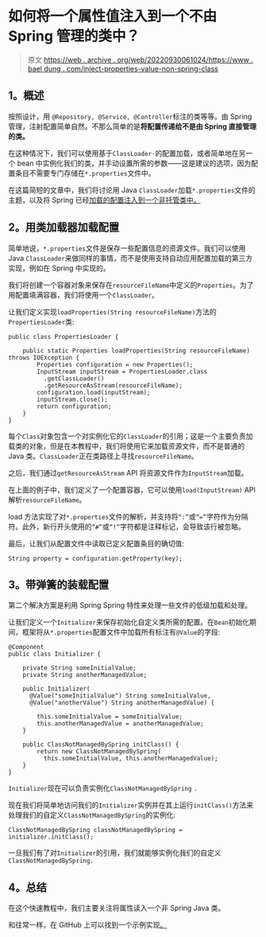 # 如何将一个属性值注入到一个不由 Spring 管理的类中？

> 原文:[https://web . archive . org/web/20220930061024/https://www . bael dung . com/inject-properties-value-non-spring-class](https://web.archive.org/web/20220930061024/https://www.baeldung.com/inject-properties-value-non-spring-class)

## **1。概述**

按照设计，用 `@Repository, @Service, @Controller`标注的类等等。由 Spring 管理，注射配置简单自然。不那么简单的是**将配置传递给不是由 Spring 直接管理的类。**

在这种情况下，我们可以使用基于`ClassLoader-`的配置加载，或者简单地在另一个 bean 中实例化我们的类，并手动设置所需的参数——这是建议的选项，因为配置条目不需要专门存储在`*.properties`文件中。

在这篇简短的文章中，我们将讨论用 Java `ClassLoader`加载`*.properties`文件的主题，以及将 Spring 已经[加载的配置注入到一个非托管类中。](/web/20220926201346/https://www.baeldung.com/properties-with-spring)

## **2。用类加载器加载配置**

简单地说，`*.properties`文件是保存一些配置信息的资源文件。我们可以使用 Java `ClassLoader`来做同样的事情，而不是使用支持自动应用配置加载的第三方实现，例如在 Spring 中实现的。

我们将创建一个容器对象来保存在`resourceFileName`中定义的`Properties`。为了用配置填满容器，我们将使用一个`ClassLoader`。

让我们定义实现`loadProperties(String resourceFileName)`方法的`PropertiesLoader`类:

```
public class PropertiesLoader {

    public static Properties loadProperties(String resourceFileName) throws IOException {
        Properties configuration = new Properties();
        InputStream inputStream = PropertiesLoader.class
          .getClassLoader()
          .getResourceAsStream(resourceFileName);
        configuration.load(inputStream);
        inputStream.close();
        return configuration;
    }
}
```

每个`Class`对象包含一个对实例化它的`ClassLoader`的引用；这是一个主要负责加载类的对象，但是在本教程中，我们将使用它来加载资源文件，而不是普通的 Java 类。`ClassLoader`正在类路径上寻找`resourceFileName`。

之后，我们通过`getResourceAsStream` API 将资源文件作为`InputStream`加载。

在上面的例子中，我们定义了一个配置容器，它可以使用`load(InputStream)` API 解析`resourceFileName`。

load 方法实现了对`*.properties`文件的解析，并支持将`“:”`或`“=”`字符作为分隔符。此外，新行开头使用的`“#”`或`“!”`字符都是注释标记，会导致该行被忽略。

最后，让我们从配置文件中读取已定义配置条目的确切值:

```
String property = configuration.getProperty(key);
```

## **3。带弹簧的装载配置**

第二个解决方案是利用 Spring Spring 特性来处理一些文件的低级加载和处理。

让我们定义一个`Initializer`来保存初始化自定义类所需的配置。在`Bean`初始化期间，框架将从`*.properties`配置文件中加载所有标注有`@Value`的字段:

```
@Component
public class Initializer {

    private String someInitialValue;
    private String anotherManagedValue;

    public Initializer(
      @Value("someInitialValue") String someInitialValue,
      @Value("anotherValue") String anotherManagedValue) {

        this.someInitialValue = someInitialValue;
        this.anotherManagedValue = anotherManagedValue;
    }

    public ClassNotManagedBySpring initClass() {
        return new ClassNotManagedBySpring(
          this.someInitialValue, this.anotherManagedValue);
    }
}
```

`Initializer`现在可以负责实例化`ClassNotManagedBySpring` `.`

现在我们将简单地访问我们的`Initializer`实例并在其上运行`initClass()`方法来处理我们的自定义`ClassNotManagedBySpring`的实例化:

```
ClassNotManagedBySpring classNotManagedBySpring = initializer.initClass();
```

一旦我们有了对`Initializer`的引用，我们就能够实例化我们的自定义`ClassNotManagedBySpring.`

## **4。总结**

在这个快速教程中，我们主要关注将属性读入一个非 Spring Java 类。

和往常一样，在 GitHub 上可以找到一个示例实现[。](https://web.archive.org/web/20220926201346/https://github.com/eugenp/tutorials/tree/master/spring-boot-modules/spring-boot-properties-2)